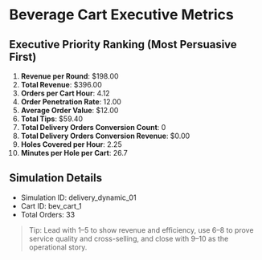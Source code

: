 # Beverage Cart Executive Metrics

## Executive Priority Ranking (Most Persuasive First)
1. **Revenue per Round**: $198.00
2. **Total Revenue**: $396.00
3. **Orders per Cart Hour**: 4.12
4. **Order Penetration Rate**: 12.00
5. **Average Order Value**: $12.00
6. **Total Tips**: $59.40
7. **Total Delivery Orders Conversion Count**: 0
8. **Total Delivery Orders Conversion Revenue**: $0.00
9. **Holes Covered per Hour**: 2.25
10. **Minutes per Hole per Cart**: 26.7

## Simulation Details
- Simulation ID: delivery_dynamic_01
- Cart ID: bev_cart_1
- Total Orders: 33

> Tip: Lead with 1–5 to show revenue and efficiency, use 6–8 to prove service quality and cross-selling, and close with 9–10 as the operational story.
